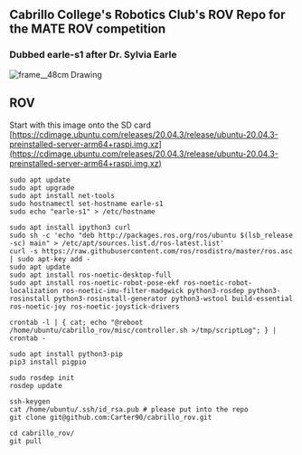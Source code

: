## Cabrillo College's Robotics Club's ROV Repo for the MATE ROV competition

### Dubbed earle-s1 after Dr. Sylvia Earle

![frame__48cm Drawing](https://user-images.githubusercontent.com/27081199/120859450-14573780-c539-11eb-9be2-f1c2092adf8b.jpg)

## ROV
Start with this image onto the SD card
[https://cdimage.ubuntu.com/releases/20.04.3/release/ubuntu-20.04.3-preinstalled-server-arm64+raspi.img.xz](https://cdimage.ubuntu.com/releases/20.04.3/release/ubuntu-20.04.3-preinstalled-server-arm64+raspi.img.xz)

```
sudo apt update
sudo apt upgrade
sudo apt install net-tools
sudo hostnamectl set-hostname earle-s1
sudo echo "earle-s1" > /etc/hostname 

sudo apt install ipython3 curl 
sudo sh -c 'echo "deb http://packages.ros.org/ros/ubuntu $(lsb_release -sc) main" > /etc/apt/sources.list.d/ros-latest.list'
curl -s https://raw.githubusercontent.com/ros/rosdistro/master/ros.asc | sudo apt-key add -
sudo apt update
sudo apt install ros-noetic-desktop-full
sudo apt install ros-noetic-robot-pose-ekf ros-noetic-robot-localization ros-noetic-imu-filter-madgwick python3-rosdep python3-rosinstall python3-rosinstall-generator python3-wstool build-essential ros-noetic-joy ros-noetic-joystick-drivers

crontab -l | { cat; echo "@reboot /home/ubuntu/cabrillo_rov/misc/controller.sh >/tmp/scriptLog"; } | crontab -

sudo apt install python3-pip
pip3 install pigpio

sudo rosdep init
rosdep update

ssh-keygen
cat /home/ubuntu/.ssh/id_rsa.pub # please put into the repo
git clone git@github.com:Carter90/cabrillo_rov.git

cd cabrillo_rov/
git pull
```
